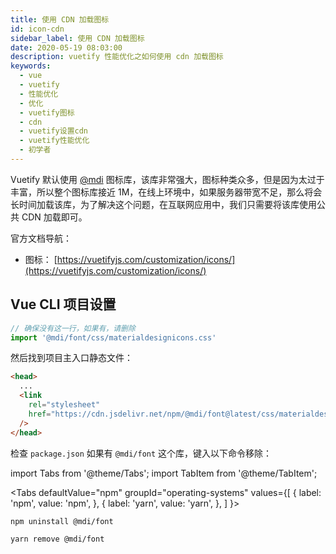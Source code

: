 ```yaml
---
title: 使用 CDN 加载图标
id: icon-cdn
sidebar_label: 使用 CDN 加载图标
date: 2020-05-19 08:03:00
description: vuetify 性能优化之如何使用 cdn 加载图标
keywords:
  - vue
  - vuetify
  - 性能优化 
  - 优化
  - vuetify图标 
  - cdn 
  - vuetify设置cdn 
  - vuetify性能优化
  - 初学者
---
```


Vuetify 默认使用 [@mdi](https://materialdesignicons.com/) 图标库，该库非常强大，图标种类众多，但是因为太过于丰富，所以整个图标库接近 1M，在线上环境中，如果服务器带宽不足，那么将会长时间加载该库，为了解决这个问题，在互联网应用中，我们只需要将该库使用公共 CDN 加载即可。

官方文档导航：

- 图标： [https://vuetifyjs.com/customization/icons/](https://vuetifyjs.com/customization/icons/)

## Vue CLI 项目设置

```js title="src/plugins/vuetify.js"
// 确保没有这一行，如果有，请删除
import '@mdi/font/css/materialdesignicons.css'
```

然后找到项目主入口静态文件：

```html title="public\index.html"
<head>
  ...
  <link
    rel="stylesheet"
    href="https://cdn.jsdelivr.net/npm/@mdi/font@latest/css/materialdesignicons.min.css"
  />
</head>
```

检查 `package.json` 如果有 `@mdi/font` 这个库，键入以下命令移除：

import Tabs from '@theme/Tabs';
import TabItem from '@theme/TabItem';

<Tabs
  defaultValue="npm"
  groupId="operating-systems"
  values={[
    { label: 'npm', value: 'npm', },
    { label: 'yarn', value: 'yarn', },
  ]
}>
<TabItem value="npm">

```shell title="shell"
npm uninstall @mdi/font
```

</TabItem>
<TabItem value="yarn">

```shell title="shell"
yarn remove @mdi/font
```

</TabItem>
</Tabs>
